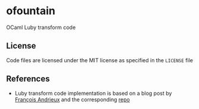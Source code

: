 # ofountain
OCaml Luby transform code

## License

Code files are licensed under the MIT license as specified in the `LICENSE` file

## References

- Luby transform code implementation is based on a blog post by
  [François Andrieux](https://franpapers.com/en/algorithmic/2018-introduction-to-fountain-codes-lt-codes-with-python/)
  and the corresponding [repo](https://github.com/adityakaria/Luby-Transform-Code)
